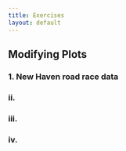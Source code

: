 ```yaml
---
title: Exercises
layout: default
---
```


## Modifying Plots

### 1. New Haven road race data



### ii.


### iii. 


### iv. 


